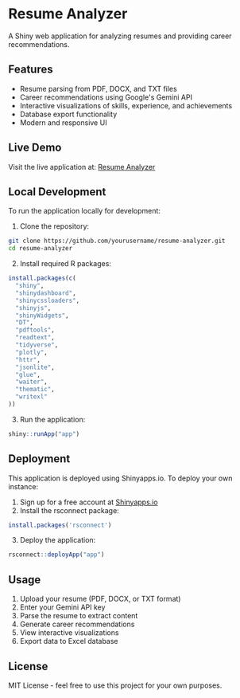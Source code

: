 # Resume Analyzer

A Shiny web application for analyzing resumes and providing career recommendations.

## Features

- Resume parsing from PDF, DOCX, and TXT files
- Career recommendations using Google's Gemini API
- Interactive visualizations of skills, experience, and achievements
- Database export functionality
- Modern and responsive UI

## Live Demo

Visit the live application at: [Resume Analyzer](https://yourusername.shinyapps.io/resume-analyzer/)

## Local Development

To run the application locally for development:

1. Clone the repository:
```bash
git clone https://github.com/yourusername/resume-analyzer.git
cd resume-analyzer
```

2. Install required R packages:
```R
install.packages(c(
  "shiny",
  "shinydashboard",
  "shinycssloaders",
  "shinyjs",
  "shinyWidgets",
  "DT",
  "pdftools",
  "readtext",
  "tidyverse",
  "plotly",
  "httr",
  "jsonlite",
  "glue",
  "waiter",
  "thematic",
  "writexl"
))
```

3. Run the application:
```R
shiny::runApp("app")
```

## Deployment

This application is deployed using Shinyapps.io. To deploy your own instance:

1. Sign up for a free account at [Shinyapps.io](https://www.shinyapps.io/)
2. Install the rsconnect package:
```R
install.packages('rsconnect')
```
3. Deploy the application:
```R
rsconnect::deployApp("app")
```

## Usage

1. Upload your resume (PDF, DOCX, or TXT format)
2. Enter your Gemini API key
3. Parse the resume to extract content
4. Generate career recommendations
5. View interactive visualizations
6. Export data to Excel database

## License

MIT License - feel free to use this project for your own purposes. 